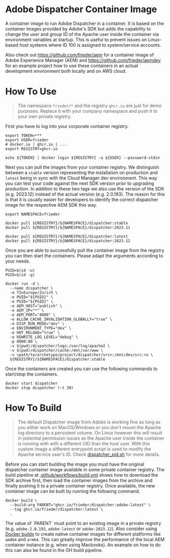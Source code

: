 # Adobe Dispatcher Container Image

A container image to run Adobe Dispatcher in a container. It is based on the 
container images provided by Adobe's SDK but adds the capability to change
the user and group ID of the Apache user inside the container via environment
variables at startup. This is useful to prevent issues on Linux-based host 
systems where ID 100 is assigned to system/service accounts.

Also check out https://github.com/frieder/aem for a container image of Adobe
Experience Manager (AEM) and https://github.com/frieder/aemdev for an example 
project how to use these containers in an actual development environment both
locally and on AWS cloud.

# How To Use

> The namespace `frieder/*` and the registry `ghcr.io` are just for demo purposes.
> Replace it with your company namespace and push it to your own private registry.

First you have to log into your corporate container registry.

```shell
export TOKEN=***
export USER=frieder
# docker.io | ghcr.io | ...
export REGISTRY=ghcr.io

echo ${TOKEN} | docker login ${REGISTRY} -u ${USER} --password-stdin
```

Next you can pull the images from your container registry. We distinguish between a
`stable` version representing the installation on production and `latest` being in
sync with the Cloud Manager dev environment. This way you can test your code against
the next SDK version prior to upgrading production. In addition to these two tags we
also use the version of the SDK (e.g. 2023.12) instead of the actual version (e.g. 2.0.193).
The reason for this is that it is usually easier for developers to identify the correct 
dispatcher image for the respective AEM SDK this way.

```shell
export NAMESPACE=frieder

docker pull ${REGISTRY}/${NAMESPACE}/dispatcher:stable
docker pull ${REGISTRY}/${NAMESPACE}/dispatcher:2023.11

docker pull ${REGISTRY}/${NAMESPACE}/dispatcher:latest
docker pull ${REGISTRY}/${NAMESPACE}/dispatcher:2023.12
```

Once you are able to successfully pull the container image from the registry you can
then start the containers. Please adapt the arguments according to your needs.

```shell
PUID=$(id -u)
PGID=$(id -g)

docker run -d \
  --name dispatcher \
  -e TZ=Europe/Zurich \
  -e PUID="${PUID}" \
  -e PGID="${PGID}" \
  -e AEM_HOST="publish" \
  -e AEM_IP="*" \
  -e AEM_PORT="4000" \
  -e ALLOW_CACHE_INVALIDATION_GLOBALLY="true" \
  -e DISP_RUN_MODE="dev" \
  -e ENVIRONMENT_TYPE="dev" \
  -e HOT_RELOAD="true" \
  -e REWRITE_LOG_LEVEL="debug" \
  -p 8000:80 \
  -v $(pwd)/dispatcher/logs:/var/log/apache2 \
  -v $(pwd)/dispatcher/cache:/mnt/var/www \
  -v <path/to/archetype/project/dispatcher/src>:/mnt/dev/src:ro \
  ${REGISTRY}/${NAMESPACE}/dispatcher:stable
```

Once the containers are created you can use the following commands to start/stop
the containers.

```shell
docker start dispatcher
docker stop dispatcher (-t 30)
```

# How To Build

> The default Dispatcher image from Adobe is working fine as long as you either work on 
> MacOS/Windows or you don't mount the Apache log directory to a persistent volume. On
> Linux however this will result in potential permission issues as the Apache user inside
> the container is running with with a different UID than the host user. With this custom
> image a different entrypoint script is used to modify the Apache service user's ID. Check
> [dispatcher_pid.sh](dispatcher_pid.sh) for more details.

Before you can start building the image you must have the original dispatcher container 
image available in some private container registry. The build pipeline at 
[.github/workflows/build.yml](.github/workflows/build.yml) shows how to download the SDK
archive first, then load the container images from
the archive and finally pushing it to a private container registry. Once available,
the new container image can be built by running the following command.

```shell
docker build \
  --build-arg PARENT="ghcr.io/frieder/dispatcher:adobe-latest" \
  --tag ghcr.io/frieder/dispatcher:latest \
  .
```

The value of ´PARENT´ must point to an existing image in a private registry (e.g. 
`adobe-2.0.193`, `adobe-latest` or `adobe-2023.12`). Also consider using 
[Docker buildx](https://docs.docker.com/engine/reference/commandline/buildx/)
to create native container images for different platforms like `amd64` and `arm64`. This
can greatly improve the performance of the local AEM container instance (e.g. when
using Macbooks). An example on how to do this can also be found in the GH build pipeline.
